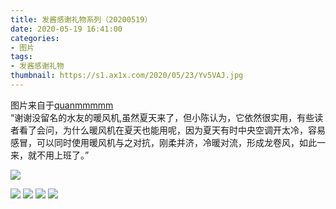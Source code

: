 ```yaml
---
title: 发酱感谢礼物系列（20200519）
date: 2020-05-19 16:41:00
categories:
- 图片
tags:
- 发酱感谢礼物
thumbnail: https://s1.ax1x.com/2020/05/23/Yv5VAJ.jpg
---
```


图片来自于<a href="https://weibo.com/p/1005051720171447" target="_blank">quanmmmmm</a><br/>“谢谢没留名的水友的暖风机,虽然夏天来了，但小陈认为，它依然很实用，有些读者看了会问，为什么暖风机在夏天也能用呢，因为夏天有时中央空调开太冷，容易感冒，可以同时使用暖风机与之对抗，刚柔并济，冷暖对流，形成龙卷风，如此一来，就不用上班了。”

<!-- 下列图片中，第一张为 thumbnail 图。 -->

![](https://s1.ax1x.com/2020/05/23/Yv5VAJ.jpg)

<!--more-->

![](https://s1.ax1x.com/2020/05/23/Yv5A74.jpg)
![](https://s1.ax1x.com/2020/05/23/Yv5ZN9.jpg)
![](https://s1.ax1x.com/2020/05/23/Yv51BD.jpg)
![](https://s1.ax1x.com/2020/05/23/Yv5kBF.jpg)